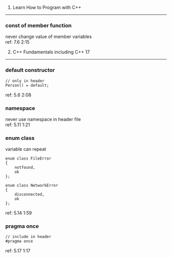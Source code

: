 1. Learn How to Program with C++
------

### const of member function  
never change value of member variables  
ref: 7.6 2:15

2. C++ Fundamentals including C++ 17 
------

### default constructor
```
// only in header
Person() = default;
```
ref: 5.6 2:08

### namespace
never use namespace in header file  
ref: 5.11 1:21

### enum class
variable can repeat
```
enum class FileError
{
	notfound,
	ok
};

enum class NetworkError
{
	disconnected,
	ok
};
```
ref: 5.14 1:59

### pragma once
```
// include in header
#pragma once
```
ref: 5.17 1:17
